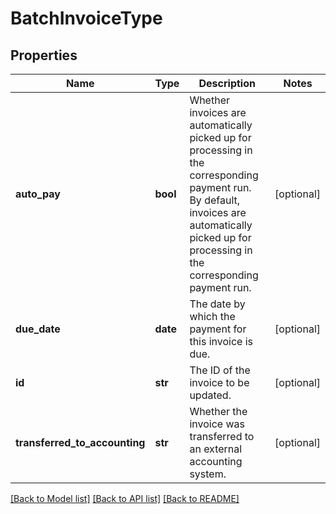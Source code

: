 # BatchInvoiceType

## Properties
Name | Type | Description | Notes
------------ | ------------- | ------------- | -------------
**auto_pay** | **bool** | Whether invoices are automatically picked up for processing in the corresponding payment run.   By default, invoices are automatically picked up for processing in the corresponding payment run.  | [optional] 
**due_date** | **date** | The date by which the payment for this invoice is due.   | [optional] 
**id** | **str** | The ID of the invoice to be updated.  | [optional] 
**transferred_to_accounting** | **str** | Whether the invoice was transferred to an external accounting system.  | [optional] 

[[Back to Model list]](../README.md#documentation-for-models) [[Back to API list]](../README.md#documentation-for-api-endpoints) [[Back to README]](../README.md)


